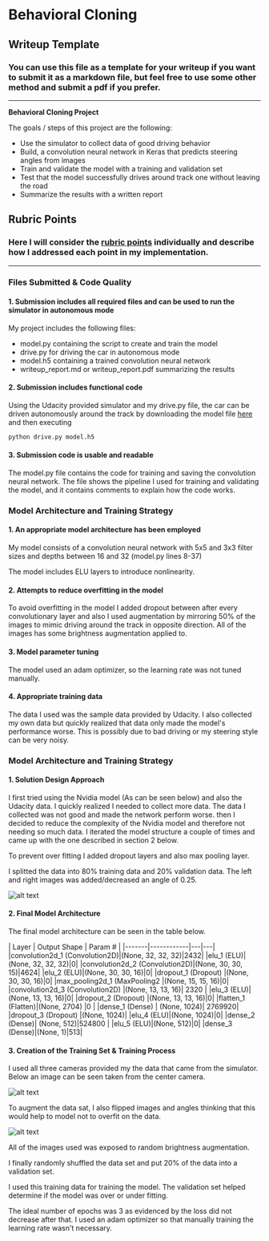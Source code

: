 # **Behavioral Cloning** 

## Writeup Template

### You can use this file as a template for your writeup if you want to submit it as a markdown file, but feel free to use some other method and submit a pdf if you prefer.

---

**Behavioral Cloning Project**

The goals / steps of this project are the following:
* Use the simulator to collect data of good driving behavior
* Build, a convolution neural network in Keras that predicts steering angles from images
* Train and validate the model with a training and validation set
* Test that the model successfully drives around track one without leaving the road
* Summarize the results with a written report


[//]: # (Image References)

[image1]: ./examples/placeholder.png "Model Visualization"
[image2]: ./examples/placeholder.png "Grayscaling"
[image3]: ./examples/placeholder_small.png "Recovery Image"
[image4]: ./examples/placeholder_small.png "Recovery Image"
[image5]: ./examples/placeholder_small.png "Recovery Image"
[image6]: ./examples/placeholder_small.png "Normal Image"
[image7]: ./examples/placeholder_small.png "Flipped Image"

## Rubric Points
### Here I will consider the [rubric points](https://review.udacity.com/#!/rubrics/432/view) individually and describe how I addressed each point in my implementation.  

---
### Files Submitted & Code Quality

#### 1. Submission includes all required files and can be used to run the simulator in autonomous mode

My project includes the following files:
* model.py containing the script to create and train the model
* drive.py for driving the car in autonomous mode
* model.h5 containing a trained convolution neural network 
* writeup_report.md or writeup_report.pdf summarizing the results

#### 2. Submission includes functional code
Using the Udacity provided simulator and my drive.py file, the car can be driven autonomously around the track by downloading the model file [here](https://www.dropbox.com/s/1dsrp5tqrwfftj6/model.h5?dl=0) and then  executing 
```sh
python drive.py model.h5
```

#### 3. Submission code is usable and readable

The model.py file contains the code for training and saving the convolution neural network. The file shows the pipeline I used for training and validating the model, and it contains comments to explain how the code works.

### Model Architecture and Training Strategy

#### 1. An appropriate model architecture has been employed

My model consists of a convolution neural network with 5x5 and 3x3 filter sizes and depths between 16 and 32 (model.py lines 8-37)

The model includes ELU layers to introduce nonlinearity.

#### 2. Attempts to reduce overfitting in the model

To avoid overfitting in the model I added dropout between after every convolutionary layer and also I used augmentation by mirroring 50% of the images to mimic driving around the track in opposite direction. All of the images has some brightness augmentation applied to.

#### 3. Model parameter tuning

The model used an adam optimizer, so the learning rate was not tuned manually.

#### 4. Appropriate training data

The data I used was the sample data provided by Udacity. I also collected my own data but quickly realized that data only made the model's performance worse. This is possibly due to bad driving or my steering style can be very noisy.

### Model Architecture and Training Strategy

#### 1. Solution Design Approach

I first tried using the Nvidia model (As can be seen below) and also the Udacity data. I quickly realized I needed to collect more data. The data I collected was not good and made the network perform worse. then I decided to reduce the complexity of the Nvidia model and therefore not needing so much data. I iterated the model structure a couple of times and came up with the one described in section 2 below.

To prevent over fitting I added dropout layers and also max pooling layer.

I splitted the data into 80% training data and 20% validation data. The left and right images was added/decreased an angle of 0.25.

![alt text](./examples/cnn-architecture-624x890.png)

#### 2. Final Model Architecture

The final model architecture can be seen in the table below.

| Layer | Output Shape | Param # | 
|-------|------------|---|---|
|convolution2d_1 (Convolution2D)|(None, 32, 32, 32)|2432|
|elu_1 (ELU)|(None, 32, 32, 32)|0|
|convolution2d_2 (Convolution2D)|(None, 30, 30, 15)|4624|
|elu_2 (ELU)|(None, 30, 30, 16)|0|
|dropout_1 (Dropout) |(None, 30, 30, 16)|0|
|max_pooling2d_1 (MaxPooling2 |(None, 15, 15, 16)|0|
|convolution2d_3 (Convolution2D)  |(None, 13, 13, 16)| 2320 |
|elu_3 (ELU)|(None, 13, 13, 16)|0|
|dropout_2 (Dropout) |(None, 13, 13, 16)|0|
|flatten_1 (Flatten)|(None, 2704) |0 |
|dense_1 (Dense) | (None, 1024)| 2769920|
|dropout_3 (Dropout) |(None, 1024)|
|elu_4 (ELU)|(None, 1024)|0|
|dense_2 (Dense)| (None, 512)|524800 |
|elu_5 (ELU)|(None, 512)|0|
|dense_3 (Dense)|(None, 1)|513|

#### 3. Creation of the Training Set & Training Process

I used all three cameras provided my the data that came from the simulator. Below an image can be seen taken from the center camera.

![alt text](./examples/original.jpg)


To augment the data sat, I also flipped images and angles thinking that this would help to model not to overfit on the data.

![alt text](./examples/mirror.jpg)

All of the images used was exposed to random brightness augmentation.

I finally randomly shuffled the data set and put 20% of the data into a validation set. 

I used this training data for training the model. The validation set helped determine if the model was over or under fitting. 

The ideal number of epochs was 3 as evidenced by the loss did not decrease after that. I used an adam optimizer so that manually training the learning rate wasn't necessary.

